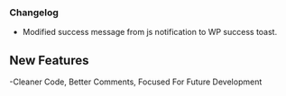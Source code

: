 ### Changelog

- Modified success message from js notification to WP success toast.

## New Features
-Cleaner Code, Better Comments, Focused For Future Development
